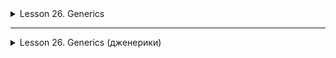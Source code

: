 <details>
<summary>Lesson 26. Generics</summary>

## Introduction to Generics in Java

### Introduction to generics: what they are and why they are needed
- **Definition**: Generics in Java is a programming language mechanism that allows you to define classes, interfaces and methods with parameterized types.
- **Purpose of use**: Generics provide a way to create classes, methods and interfaces with flexible typing, while increasing the security of working with data types.

### Overview of the problems that generics solve in Java
- **Improved code readability and security**: Generics provide strict type checking at compile time, which helps prevent errors related to incorrect typecasting.
- **Getting rid of the need for type conversion**: Provide the ability to use generalized types, which eliminates the need for explicit type conversion and simplifies the code.
- **Increased code reuse**: Allows you to create more general and flexible data structures and algorithms that can work with any type of data.
- **Examples of solved problems**: Code without generics is often error-prone due to incorrect casts and may be less readable. Generics eliminate these problems by providing type safety and improved readability.

## Examples of using Generics

### Creating your own generalized class
- **Description**: Generic classes in Java are used to create classes with types that are defined at the time of creating an instance of the class. This allows you to create more versatile and reusable components.
- **Example without using collections**:

  ```java
  public class Box<T> {
      private T content;

      public Box(T content) {
          this.content = content;
      }

      public T getContent() {
          return content;
      }

      public void setContent(T content) {
          this.content = content;
      }
  }

  // Usage
  Box<String> stringBox = new Box<>("Hello, Generics!");
  Box<Integer> integerBox = new Box<>(123);
  ```

### The benefits of using generics
- **Type Safety:** Generics provide compile-time type checking, which avoids `ClassCastException` errors at runtime.
- **Increased flexibility:** Allow you to create code that can work with different types of data, increasing the reuse and versatility of components.
- **Code readability:** Simplify code understanding and support, as data types become clear and predictable.

## Erasure of types (Type Erasure)

### Explanation of the type erasure process in Java
- **What is type erasure**: Type erasure is the process by which the Java compiler converts all generalized types (generics) into ordinary object types or other non-generalized types. This is done to ensure compatibility with code written before the introduction of generics in Java 5.
- **How it works**: At compile time, all generic parameters in generalized types are replaced by their bounds or, if no bounds are specified, by the `Object` type.

### How type erasure affects the use of generics
- **Limitations**: Erasing types limits some features, for example, you cannot use `instanceof` to check generalized types, since there is no information about the exact generalized type at runtime.
- **Examples of limitations**:
- Inability to create an instance of a generalized type (`new T()`).
    - The inability to declare static variables of a specific generalized type.

### Examples and consequences of erasing types
- **Example with a generalized method**:
  ```java
  public <T> boolean isEqual(T t1, T t2) {
  return t1.equals(t2);
  }
  // After erasing the types, the method becomes unavailable
  public boolean isEqual(Object t1, Object t2) {
  return t1.equals(t2);
  }
  ```

### Implications for the developer:
- The need for explicit type conversion when extracting elements from generalized collections.
- The inability to rely on generalized types at runtime to ensure typical security.

## Wrapper Types

### Description and use of wrapper types in the context of generics
- **Description**: Wrapper types in Java are classes that provide a way to wrap primitive data types (`int`, `double`, `char`, etc.) into objects. This allows the use of primitive types in structures that require objects, such as generics.
- **The main wrapper classes** are: `Integer` for `int`, `Double` for `double`, `Character` for `char` and so on.
- **Application in generics**: Since generics work only with objects, wrapper types are necessary to use primitive data types in generalized structures.

### Examples of using wrapper types with generics
- **Example with wrapper type and generic**:
  ```java
  List<Integer> listOfIntegers = new ArrayList<>();
  listOfIntegers.add(10); // Auto-unpacking int to Integer
  int first = listOfIntegers.get(0); // Auto-unpacking Integer to int
  ```

Here `Integer` is used as a wrapper type for `int` to allow storing integers in a list
An `ArrayList' that is generalized.

### Discussion of the advantages and limitations of wrapper types
**Advantages:**
- **Auto-packing and auto-unpacking:** Modern versions of Java automatically convert primitive types to the corresponding wrapper types and back, making it easier to work with them.
- **Usage in collections and generics:** Wrapper types allow you to store primitive data in generalized data structures such as lists and sets.

**Restrictions:**
- **Efficiency:** The use of wrapper types may affect performance due to the need for
- **Null values:** Wrapper types can contain `null`, which can lead to a `NullPointerException` in cases,
  when the primitive type does not allow `null`.

## Conclusion: Generics in Java

### Summarizing the key points of the lesson

- **Importance of Generics**: Generics in Java are a powerful tool for increasing flexibility, type safety and code readability. They allow you to create classes, interfaces, and methods that can work with different types of data.

- **Usage examples**: We've looked at how generics are used to create generic classes and methods that can work with any type of data, while avoiding typecasting errors and increasing code readability.

- **Erasing types**: It is important to understand how erasing types affects working with generics, especially with regard to the limitations associated with creating instances of generalized types and using generics at runtime.

- **Generalized Methods**: Generalized methods add additional flexibility to programming, allowing you to create methods that are adaptable to different types of data.

- **Wrapper Types**: Wrapper types play a key role in using generics with primitive data types, providing auto-packaging and auto-unpacking between primitives and their wrappers.

### Final thoughts
- Using generics in Java requires understanding their basics and limitations. They provide type safety and eliminate the need for explicit type conversions, making the code more flexible and easily maintained.
- The practice and application of these concepts in real projects will help to deepen understanding and effectively use the advantages of generics in Java programming.
</details>

------------

<details>
<summary>Lesson 26. Generics (дженерики)</summary>


## Введение в Дженерики в Java

### Введение в дженерики: что это такое и зачем они нужны
- **Определение**: Дженерики (Generics) в Java - это механизм языка программирования, позволяющий определять классы, интерфейсы и методы с параметризованными типами.
- **Цель использования**: Дженерики предоставляют способ создания классов, методов и интерфейсов с гибкой типизацией, повышая при этом безопасность работы с типами данных.

### Обзор проблем, которые решают дженерики в Java
- **Улучшение читаемости и безопасности кода**: Дженерики обеспечивают строгую проверку типов во время компиляции, что помогает предотвращать ошибки, связанные с неправильным приведением типов.
- **Избавление от необходимости приведения типов**: Предоставляют возможность использовать обобщенные типы, что устраняет необходимость в явном приведении типов и упрощает код.
- **Повышение переиспользуемости кода**: Позволяют создавать более общие и гибкие структуры данных и алгоритмы, которые могут работать с любыми типами данных.
- **Примеры решаемых проблем**: Код без дженериков часто подвержен ошибкам из-за неправильных приведений и может быть менее читаемым. Дженерики устраняют эти проблемы, обеспечивая типобезопасность и улучшенную читаемость.

## Примеры использования Generics

### Создание собственного обобщенного класса
- **Описание**: Обобщенные классы в Java используются для создания классов с типами, которые определяются в момент создания экземпляра класса. Это позволяет создавать более универсальные и многоразовые компоненты.
- **Пример без использования коллекций**:

  ```java
  public class Box<T> {
      private T content;

      public Box(T content) {
          this.content = content;
      }

      public T getContent() {
          return content;
      }

      public void setContent(T content) {
          this.content = content;
      }
  }

  // Использование
  Box<String> stringBox = new Box<>("Hello, Generics!");
  Box<Integer> integerBox = new Box<>(123);
  ```

### Преимущества использования дженериков
- **Безопасность типов:** Дженерики обеспечивают проверку типов во время компиляции, что позволяет избегать ошибок `ClassCastException` во время выполнения.
- **Повышение гибкости:** Позволяют создавать код, который может работать с различными типами данных, увеличивая повторное использование и универсальность компонентов.
- **Читаемость кода:** Упрощают понимание и поддержку кода, так как типы данных становятся ясными и предсказуемыми.

## Стирание типов (Type Erasure)

### Объяснение процесса стирания типов в Java
- **Что такое стирание типов**: Стирание типов - это процесс, при котором компилятор Java преобразует все обобщенные типы (generics) в обычные объектные типы или другие не-обобщенные типы. Это делается для обеспечения совместимости с кодом, написанным до введения дженериков в Java 5.
- **Как это работает**: Во время компиляции, все типовые параметры в обобщенных типах заменяются их границами (bounds) или, если границы не указаны, типом `Object`.

### Как стирание типов влияет на использование дженериков
- **Ограничения**: Стирание типов ограничивает некоторые возможности, например, нельзя использовать `instanceof` для проверки обобщенных типов, так как во время выполнения информация о точном обобщенном типе отсутствует.
- **Примеры ограничений**:
    - Невозможность создать экземпляр обобщенного типа (`new T()`).
    - Невозможность объявления статических переменных специфического обобщенного типа.

### Примеры и последствия стирания типов
- **Пример с обобщенным методом**:
  ```java
  public <T> boolean isEqual(T t1, T t2) {
      return t1.equals(t2);
  }
  // После стирания типов метод становится недоступным
  public boolean isEqual(Object t1, Object t2) {
      return t1.equals(t2);
  }
  ```

### Последствия для разработчика:
- Необходимость явного приведения типов при извлечении элементов из обобщенных коллекций.
- Невозможность полагаться на обобщенные типы во время выполнения для обеспечения типовой безопасности.

## Оберточные типы (Wrapper Types)

### Описание и использование оберточных типов в контексте дженериков
- **Описание**: Оберточные типы в Java — это классы, которые предоставляют способ обертывания примитивных типов данных (`int`, `double`, `char` и т.д.) в объекты. Это позволяет использовать примитивные типы в структурах, требующих объектов, как, например, в дженериках.
- **Основные оберточные классы**: `Integer` для `int`, `Double` для `double`, `Character` для `char` и так далее.
- **Применение в дженериках**: Так как дженерики работают только с объектами, оберточные типы необходимы для использования примитивных типов данных в обобщенных структурах.

### Примеры использования оберточных типов с дженериками
- **Пример с оберточным типом и дженериком**:
  ```java
  List<Integer> listOfIntegers = new ArrayList<>();
  listOfIntegers.add(10); // Автоупаковка int в Integer
  int first = listOfIntegers.get(0); // Автораспаковка Integer в int
  ```

Здесь `Integer` используется в качестве оберточного типа для `int`, чтобы позволить хранить целые числа в списке
`ArrayList`, который является обобщенным.

### Обсуждение преимуществ и ограничений оберточных типов
**Преимущества:**
- **Автоупаковка и автораспаковка:** Современные версии Java автоматически преобразуют примитивные типы в соответствующие оберточные типы и обратно, упрощая работу с ними.
- **Использование в коллекциях и дженериках:** Оберточные типы позволяют хранить примитивные данные в обобщенных структурах данных, таких как списки и множества.

**Ограничения:**
- **Производительность:** Использование оберточных типов может влиять на производительность из-за необходимости
- **Null-значения:** Оберточные типы могут содержать `null`, что может привести к `NullPointerException` в случаях,
  когда примитивный тип не допускает `null`.

## Заключение: Дженерики в Java

### Обобщение ключевых моментов урока

- **Важность дженериков**: Дженерики в Java являются мощным инструментом для повышения гибкости, безопасности типов и читаемости кода. Они позволяют создавать классы, интерфейсы и методы, которые могут работать с различными типами данных.

- **Примеры использования**: Мы рассмотрели, как дженерики используются для создания универсальных классов и методов, которые могут работать с любым типом данных, избегая при этом ошибок приведения типов и повышая читаемость кода.

- **Стирание типов**: Важно понимать, как стирание типов влияет на работу с дженериками, особенно в отношении ограничений, связанных с созданием экземпляров обобщенных типов и использованием дженериков во время выполнения.

- **Обобщенные методы**: Обобщенные методы добавляют дополнительную гибкость в программирование, позволяя создавать методы, адаптируемые к различным типам данных.

- **Оберточные типы**: Оберточные типы играют ключевую роль в использовании дженериков с примитивными типами данных, обеспечивая автоупаковку и автораспаковку между примитивами и их обертками.

### Заключительные мысли
- Использование дженериков в Java требует понимания их основ и ограничений. Они обеспечивают безопасность типов и избавляют от необходимости явного приведения типов, делая код более гибким и легко поддерживаемым.
- Практика и применение этих концепций в реальных проектах помогут углубить понимание и эффективно использовать преимущества дженериков в программировании на Java.


</details>